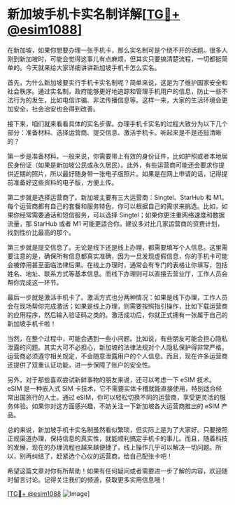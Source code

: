 # 新加坡手机卡实名制详解[[TG💪+ @esim1088](https://t.me/s/esim1088)]

在新加坡，如果你想要办理一张手机卡，那么实名制可是个绕不开的话题。很多人刚到新加坡时，可能会觉得这事儿有点麻烦，但其实只要搞清楚流程，一切都挺简单的。今天就来给大家详细讲讲新加坡手机卡怎么实名。

首先，为什么新加坡要实行手机卡实名制呢？简单来说，这是为了维护国家安全和社会秩序。通过实名制，政府能够更好地追踪和管理手机用户的信息，防止一些不法行为的发生，比如电信诈骗、非法传播信息等。这样一来，大家的生活环境会更加安全，社会治安也会得到改善。

接下来，咱们就来看看具体的实名步骤。办理手机卡实名的过程大致分为以下几个部分：准备材料、选择运营商、提交信息、激活手机卡。听起来是不是还挺清晰的？

第一步是准备材料。一般来说，你需要带上有效的身份证件，比如护照或者本地居民身份证（如果是新加坡公民或永久居民）。此外，有些运营商可能还会要求你提供近期的照片，所以最好随身带一张电子版照片。如果是在网上申请的话，记得提前准备好这些资料的电子版，方便上传。

第二步就是选择运营商了。新加坡主要有三大运营商：Singtel、StarHub 和 M1。每个运营商都有自己的套餐和服务特色，你可以根据自己的需求来挑选。比如，如果你经常需要通话和短信服务，可以选择 Singtel；如果你更注重网络速度和数据流量，那 StarHub 或者 M1 可能更适合你。建议多对比几家运营商的资费计划，找到性价比最高的那个。

第三步就是提交信息了。无论是线下还是线上办理，都需要填写个人信息。这里需要注意的是，确保所有信息都真实准确，因为一旦发现虚假信息，你的手机卡可能会被停用甚至面临法律后果。在线上办理时，通常会有专门的表格让你填写，包括姓名、地址、联系方式等基本信息。而线下办理则可以直接去营业厅，工作人员会帮你完成这一环节。

最后一步就是激活手机卡了。激活方式也分两种情况：如果是线下办理，工作人员会在现场帮你完成激活；如果是线上办理，则需要按照指引操作，比如下载运营商的应用程序，然后输入验证码之类的。激活成功后，你就正式拥有一张属于自己的新加坡手机卡啦！

当然，在整个过程中，可能会遇到一些小问题。比如说，有些朋友可能会担心隐私泄露的问题。其实大可不必担心，新加坡的法律法规对个人隐私保护得非常严格，运营商必须遵守相关规定，不会随意泄露用户的个人信息。而且，现在许多运营商还提供了双重认证功能，进一步保障了账户的安全性。

另外，对于那些喜欢尝试新鲜事物的朋友来说，还可以考虑一下 eSIM 技术。eSIM 是一种嵌入式 SIM 卡技术，它不需要实体卡槽就能直接使用，特别适合经常出国旅行的人士。通过 eSIM，你可以轻松切换不同的运营商，享受更灵活的服务体验。如果你对这方面感兴趣，不妨关注一下新加坡各大运营商推出的 eSIM 产品。

总的来说，新加坡手机卡实名制虽然看似繁琐，但实际上是为了大家好。只要按照正规渠道办理，保持信息的真实性，就能顺利搞定手机卡的事儿。而且，随着科技的发展，现在的办理流程也越来越便捷了，线上操作几乎可以解决一切问题。所以，别再纠结了，赶紧选个心仪的运营商，给自己配张卡吧！

希望这篇文章对你有所帮助！如果有任何疑问或者需要进一步了解的内容，欢迎随时留言讨论。记得关注我们的频道，获取更多实用信息哦！

[[TG💪+ @esim1088](https://t.me/s/esim1088) ![Image](https://i.postimg.cc/4NQfJmqS/Snipaste-2025-05-13-00-14-12.png)]